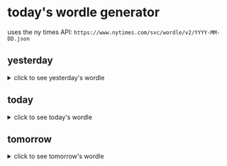 # today's wordle generator

uses the ny times API: `https://www.nytimes.com/svc/wordle/v2/YYYY-MM-DD.json`

## yesterday

<details>
    <summary>click to see yesterday's wordle</summary>

    decay

</details>

## today

<details>
    <summary>click to see today's wordle</summary>

    risen

</details>

## tomorrow

<details>
    <summary>click to see tomorrow's wordle</summary>

    towel

</details>
